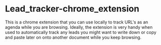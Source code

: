 # Lead_tracker-chrome_extension
This is a chrome extension that you can use locally to track URL's as an agenda while you are browsing. Ideally, the extension is very handy when used to automatically track any leads you might want to write down or copy and paste later on onto another document while you keep browsing.
